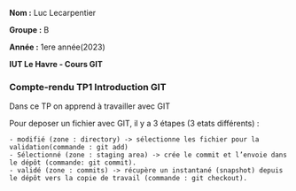 **Nom :** Luc Lecarpentier

**Groupe :** B

**Année :** 1ere année(2023)

**IUT Le Havre - Cours GIT**

### Compte-rendu TP1 Introduction GIT

Dans ce TP on apprend à travailler avec GIT

Pour deposer un fichier avec GIT, il y a 3 étapes (3 etats différents) :

	- modifié (zone : directory) -> sélectionne les fichier pour la validation(commande : git add)
	- Sélectionné (zone : staging area) -> crée le commit et l’envoie dans le dépôt (commande: git commit).
	- validé (zone : commits) -> récupère un instantané (snapshot) depuis le dépôt vers la copie de travail (commande : git checkout).